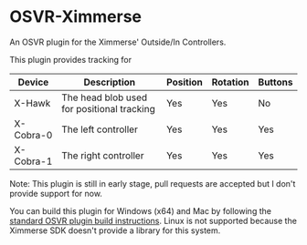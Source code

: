 # OSVR-Ximmerse
An OSVR plugin for the Ximmerse' Outside/In Controllers.

This plugin provides tracking for 

| Device | Description | Position | Rotation | Buttons |
|--------|-------------|----------|----------|---------|
| X-Hawk | The head blob used for positional tracking | Yes | Yes | No |
| X-Cobra-0 | The left controller | Yes | Yes | Yes |
| X-Cobra-1 | The right controller | Yes | Yes | Yes |

Note: This plugin is still in early stage, pull requests are accepted but I don't provide support for now.

You can build this plugin for Windows (x64) and Mac by following the [standard OSVR plugin build instructions](http://resource.osvr.com/docs/OSVR-Core/TopicWritingDevicePlugin.html).
Linux is not supported because the Ximmerse SDK doesn't provide a library for this system.
